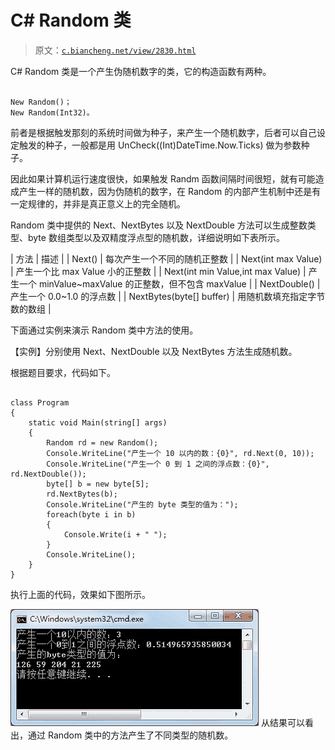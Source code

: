 # C# Random 类

> 原文：[`c.biancheng.net/view/2830.html`](http://c.biancheng.net/view/2830.html)

C# Random 类是一个产生伪随机数字的类，它的构造函数有两种。

```

New Random()；
New Random(Int32)。
```

前者是根据触发那刻的系统时间做为种子，来产生一个随机数字，后者可以自己设定触发的种子，一般都是用 UnCheck((Int)DateTime.Now.Ticks) 做为参数种子。

因此如果计算机运行速度很快，如果触发 Randm 函数间隔时间很短，就有可能造成产生一样的随机数，因为伪随机的数字，在 Random 的内部产生机制中还是有一定规律的，并非是真正意义上的完全随机。

Random 类中提供的 Next、NextBytes 以及 NextDouble 方法可以生成整数类型、byte 数组类型以及双精度浮点型的随机数，详细说明如下表所示。

| 方法 | 描述 |
| Next() | 每次产生一个不同的随机正整数 |
| Next(int max Value) | 产生一个比 max Value 小的正整数 |
| Next(int min Value,int max Value) | 产生一个 minValue~maxValue 的正整数，但不包含 maxValue |
| NextDouble() | 产生一个 0.0~1.0 的浮点数 |
| NextBytes(byte[] buffer) | 用随机数填充指定字节数的数组 |

下面通过实例来演示 Random 类中方法的使用。

【实例】分别使用 Next、NextDouble 以及 NextBytes 方法生成随机数。

根据题目要求，代码如下。

```

class Program
{
    static void Main(string[] args)
    {
        Random rd = new Random();
        Console.WriteLine("产生一个 10 以内的数：{0}", rd.Next(0, 10));
        Console.WriteLine("产生一个 0 到 1 之间的浮点数：{0}", rd.NextDouble());
        byte[] b = new byte[5];
        rd.NextBytes(b);
        Console.WriteLine("产生的 byte 类型的值为：");
        foreach(byte i in b)
        {
            Console.Write(i + " ");
        }
        Console.WriteLine();
    }
}
```

执行上面的代码，效果如下图所示。

![Random 函数的应用](img/e5849f612c0c2e88e97d6b38dba904ff.png)
从结果可以看出，通过 Random 类中的方法产生了不同类型的随机数。